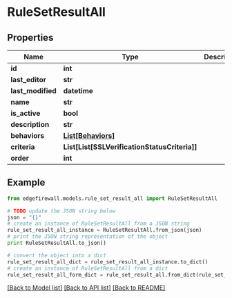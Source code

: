 # RuleSetResultAll


## Properties
Name | Type | Description | Notes
------------ | ------------- | ------------- | -------------
**id** | **int** |  | [optional] 
**last_editor** | **str** |  | [optional] 
**last_modified** | **datetime** |  | [optional] 
**name** | **str** |  | [optional] 
**is_active** | **bool** |  | [optional] 
**description** | **str** |  | [optional] 
**behaviors** | [**List[Behaviors]**](Behaviors.md) |  | [optional] 
**criteria** | **List[List[SSLVerificationStatusCriteria]]** |  | [optional] 
**order** | **int** |  | [optional] 

## Example

```python
from edgefirewall.models.rule_set_result_all import RuleSetResultAll

# TODO update the JSON string below
json = "{}"
# create an instance of RuleSetResultAll from a JSON string
rule_set_result_all_instance = RuleSetResultAll.from_json(json)
# print the JSON string representation of the object
print RuleSetResultAll.to_json()

# convert the object into a dict
rule_set_result_all_dict = rule_set_result_all_instance.to_dict()
# create an instance of RuleSetResultAll from a dict
rule_set_result_all_form_dict = rule_set_result_all.from_dict(rule_set_result_all_dict)
```
[[Back to Model list]](../README.md#documentation-for-models) [[Back to API list]](../README.md#documentation-for-api-endpoints) [[Back to README]](../README.md)


